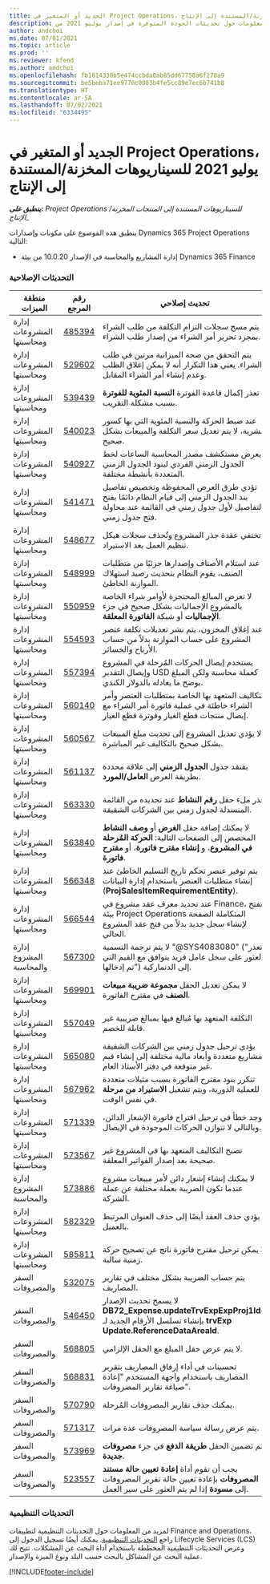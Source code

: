 ```yaml
---
title: الجديد أو المتغير في Project Operations، يوليو 2021 للسيناريوهات المخزنة/المستندة إلى الإنتاج
description: يوفر هذا الموضوع معلومات حول تحديثات الجودة المتوفرة في إصدار يوليو 2021 من Project Operations للسيناريوهات المخزنة/المستندة إلى الإنتاج.
author: andchoi
ms.date: 07/01/2021
ms.topic: article
ms.prod: ''
ms.reviewer: kfend
ms.author: andchoi
ms.openlocfilehash: fb1814330b5e474ccbda0ab85dd67758a6f270a9
ms.sourcegitcommit: be5beba71ee9770c0083b4fe5cc89e7ec6b741b8
ms.translationtype: HT
ms.contentlocale: ar-SA
ms.lasthandoff: 07/02/2021
ms.locfileid: "6334495"
---
```

# <a name="whats-new-or-changed-in-project-operations-july-2021-for-stockedproduction-based-scenarios"></a>الجديد أو المتغير في Project Operations، يوليو 2021 للسيناريوهات المخزنة/المستندة إلى الإنتاج

_**ينطبق على:** Project Operations للسيناريوهات المستندة إلى المنتجات المخزنة/الإنتاج__

ينطبق هذه الموضوع على مكونات وإصدارات Dynamics 365 Project Operations التالية:

- إدارة المشاريع والمحاسبة في الإصدار 10.0.20 من بيئة Dynamics 365 Finance
 
### <a name="quality-updates"></a>التحديثات الإصلاحية
                                                                                                                                                                                  
| منطقة الميزات                      | رقم المرجع| تحديث إصلاحي                                                                                                                                                                          |
|-----------------------------------|--------|---------------------------------------------------------------------------------------------------------------------------------------------------------------------------------|
| إدارة المشروعات ومحاسبتها | [485394](https://fix.lcs.dynamics.com/Issue/Details/?bugId=485394) | يتم مسح سجلات التزام التكلفة من طلب الشراء بمجرد تحرير أمر الشراء من إصدار طلب الشراء.                                                                           |
| إدارة المشروعات ومحاسبتها | [529602](https://fix.lcs.dynamics.com/Issue/Details/?bugId=529602) | يتم التحقق من صحة الميزانية مرتين في طلب الشراء. يعني هذا التكرار أنه لا يمكن إغلاق الطلب وعدم إنشاء أمر الشراء المقابل.                                                                                                                        |
| إدارة المشروعات ومحاسبتها | [539439](https://fix.lcs.dynamics.com/Issue/Details/?bugId=539439) | تعذر إكمال قاعدة الفوترة **النسبة المئوية للفوترة** بسبب مشكلة التقريب.                                                                              |
| إدارة المشروعات ومحاسبتها | [540023](https://fix.lcs.dynamics.com/Issue/Details/?bugId=540023) | عند ضبط الحركة والنسبة المئوية التي بها كسور عشرية، لا يتم تعديل سعر التكلفة والمبيعات بشكل صحيح.                                      |
| إدارة المشروعات ومحاسبتها | [540927](https://fix.lcs.dynamics.com/Issue/Details/?bugId=540927) | يعرض مستكشف مصدر المحاسبة الساعات لخط الجدول الزمني الفردي لبنود الجدول الزمني المتعددة بأنشطة مختلفة.                                      |
| إدارة المشروعات ومحاسبتها | [541471](https://fix.lcs.dynamics.com/Issue/Details/?bugId=541471) | تؤدي طرق العرض المحفوظة وتخصيص تفاصيل بند الجدول الزمني إلى قيام النظام دائمًا بفتح التفاصيل لأول جدول زمني في القائمة عند محاولة فتح جدول زمني.  |
| إدارة المشروعات ومحاسبتها | [548677](https://fix.lcs.dynamics.com/Issue/Details/?bugId=548677) | تختفي عقدة جذر المشروع وتُحذف سجلات هيكل تنظيم العمل بعد الاستيراد.                                                                                             |
| إدارة المشروعات ومحاسبتها | [548999](https://fix.lcs.dynamics.com/Issue/Details/?bugId=548999) | عند استلام الأصناف وإصدارها جزئيًا من متطلبات الصنف، يقوم النظام بتحديث رصيد استهلاك الموازنة الخاطئ. |
| إدارة المشروعات ومحاسبتها | [550959](https://fix.lcs.dynamics.com/Issue/Details/?bugId=550959) | لا تعرض المبالغ المحتجزة لأوامر شراء الخاصة بالمشروع الإجماليات بشكل صحيح في جزء **الإجماليات** أو شبكة **الفاتورة المعلقة**.                                                                  |
| إدارة المشروعات ومحاسبتها | [554593](https://fix.lcs.dynamics.com/Issue/Details/?bugId=554593) | عند إغلاق المخزون، يتم نشر تعديلات تكلفة عنصر المشروع على حساب الموازنة بدلاً من حساب الأرباح والخسائر.                                                            |
| إدارة المشروعات ومحاسبتها | [557394](https://fix.lcs.dynamics.com/Issue/Details/?bugId=557394) | يستخدم إيصال الحركات المُرحلة في المشروع وإيصال التقدير USD كعملة محاسبة ولكن المبلغ يوضح ما يعادله بالدولار الكندي.              |
| إدارة المشروعات ومحاسبتها | [560140](https://fix.lcs.dynamics.com/Issue/Details/?bugId=560140) | التكاليف المتعهد بها الخاصة بمتطلبات العنصر وأمر الشراء خاطئة في عملية فاتورة أمر الشراء مع إيصال منتجات قطع الغيار وفوترة قطع الغيار.       |
| إدارة المشروعات ومحاسبتها | [560567](https://fix.lcs.dynamics.com/Issue/Details/?bugId=560567) | لا يؤدي تعديل المشروع إلى تحديث مبلغ المبيعات بشكل صحيح بالتكاليف غير المباشرة.                                                                                    |
| إدارة المشروعات ومحاسبتها | [561137](https://fix.lcs.dynamics.com/Issue/Details/?bugId=561137) | يفتقد جدول **الجدول الزمني‬** إلى علاقة محددة بطريقة العرض **العامل/المورد**.                                                                                   |
| إدارة المشروعات ومحاسبتها | [563330](https://fix.lcs.dynamics.com/Issue/Details/?bugId=563330) | تعذر ملء حقل **رقم النشاط** عند تحديده من القائمة المنسدلة لجدول زمني بين الشركات الشقيقة.                                                                 |
| إدارة المشروعات ومحاسبتها | [563840](https://fix.lcs.dynamics.com/Issue/Details/?bugId=563840) | لا يمكنك إضافة حقل **الغرض** أو **وصف النشاط** المخصص إلى الصفحات التالية: **الحركة المُرحلة في المشروع**، و **إنشاء مقترح فاتورة**، أو **مقترح فاتورة**.  |
| إدارة المشروعات ومحاسبتها | [566348](https://fix.lcs.dynamics.com/Issue/Details/?bugId=566348) | يتم توفير عنصر تحكم تاريخ التسليم الخاطئ عند إنشاء متطلبات العنصر باستخدام إدارة البيانات (**ProjSalesItemRequirementEntity**).                                              |
| إدارة المشروعات ومحاسبتها | [566544](https://fix.lcs.dynamics.com/Issue/Details/?bugId=566544) | عند تحديد معرف عقد مشروع في Finance، تفتح بيئة Project Operations المتكاملة الصفحة لإنشاء سجل جديد بدلاً من فتح عقد المشروع الحالي.                                                                                                                 |
| إدارة المشروع والمحاسبة | [567300](https://fix.lcs.dynamics.com/Issue/Details/?bugId=567300) |  لا يتم ترجمة التسمية "@SYS4083080" ("تعذر العثور على سجل عامل فريد يتوافق مع القيم التي تم إدخالها") إلى الدنماركية.                                |
| إدارة المشروعات ومحاسبتها | [569901](https://fix.lcs.dynamics.com/Issue/Details/?bugId=569901) | لا يمكن تعديل الحقل **مجموعة ضريبة مبيعات الصنف** في مقترح الفاتورة.                                                                               |
| إدارة المشروعات ومحاسبتها | [557049](https://fix.lcs.dynamics.com/Issue/Details/?bugId=557049) | التكلفة المتعهد بها مُبالغ فيها بمبالغ ضريبية غير قابلة للخصم.                                                                                                    |
| إدارة المشروعات ومحاسبتها | [565080](https://fix.lcs.dynamics.com/Issue/Details/?bugId=565080) | يؤدي ترحيل جدول زمني بين الشركات الشقيقة بمشاريع متعددة وأبعاد مالية مختلفة إلى إنشاء قيم غير متوقعة في دفتر الأستاذ العام.                             |
| إدارة المشروعات ومحاسبتها | [567962](https://fix.lcs.dynamics.com/Issue/Details/?bugId=567962) | تتكرر بنود مقترح الفاتورة بسبب مثيلات متعددة للعملية الدورية، ويتم تشغيل **الاستيراد من مرحلة** في نفس الوقت.                                      |
| إدارة المشروعات ومحاسبتها | [571339](https://fix.lcs.dynamics.com/Issue/Details/?bugId=571339) | يوجد خطأ في ترحيل اقتراح فاتورة الإشعار الدائن، وبالتالي لا تتوازن الحركات الموجودة في الإيصال.    |
| إدارة المشروعات ومحاسبتها | [573567](https://fix.lcs.dynamics.com/Issue/Details/?bugId=573567) | تصبح التكاليف المتعهد بها في المشروع غير صحيحة بعد إصدار الفواتير المعلقة.                                                                             |
| إدارة المشروع والمحاسبة | [573886](https://fix.lcs.dynamics.com/Issue/Details/?bugId=573886) | لا يمكنك إنشاء إشعار دائن لأمر مبيعات مشروع عندما تكون الضريبة بعملة مختلفة عن عملة الشركة.                                      |
| إدارة المشروعات ومحاسبتها | [582329](https://fix.lcs.dynamics.com/Issue/Details/?bugId=582329) | يؤدي حذف العقد أيضًا إلى حذف العنوان المرتبط بالعميل.                                                                                     |
| إدارة المشروعات ومحاسبتها | [585811](https://fix.lcs.dynamics.com/Issue/Details/?bugId=585811) | لا يمكن ترحيل مقترح فاتورة ناتج عن تصحيح حركة زمنية سالبة.                                                                    |
| السفر والمصروفات                  | [532075](https://fix.lcs.dynamics.com/Issue/Details/?bugId=532075) | يتم حساب الضريبة بشكل مختلف في تقارير المصاريف.                                                                                                                  |
| السفر والمصروفات                  | [546450](https://fix.lcs.dynamics.com/Issue/Details/?bugId=546450) | لا يسمح تحديث الإصدار **DB72_Expense.updateTrvExpExpProj1Id()** بإنشاء تسلسل الأرقام الجديد لـ **trvExp Update.ReferenceDataAreaId**.                    |
| السفر والمصروفات                  | [568805](https://fix.lcs.dynamics.com/Issue/Details/?bugId=568805) | لا يتم عرض حقل المبلغ مع الحقل الإلزامي.                                                                                                             |
| السفر والمصروفات                  | [568831](https://fix.lcs.dynamics.com/Issue/Details/?bugId=568831) | تحسينات في أداء إرفاق المصاريف بتقرير المصاريف باستخدام واجهة المستخدم "إعادة صياغة تقارير المصروفات".                                                            |
| السفر والمصروفات                  | [570790](https://fix.lcs.dynamics.com/Issue/Details/?bugId=570790) | يمكنك حذف تقارير المصروفات المُرحلة.                                                                                           |
| السفر والمصروفات                  | [571317](https://fix.lcs.dynamics.com/Issue/Details/?bugId=571317) | يتم عرض رسالة سياسة المصروفات عدة مرات.                                                                                                       |
| السفر والمصروفات                  | [573969](https://fix.lcs.dynamics.com/Issue/Details/?bugId=573969) | يتم تضمين الحقل **طريقة الدفع** في جزء **مصروفات جديدة**.                                                                                                      |
| السفر والمصروفات                  | [523557](https://fix.lcs.dynamics.com/Issue/Details/?bugId=523557) | يجب أن تقوم أداة **إعادة تعيين حالة مستند المصروفات** بإعادة تعيين حالة تقرير المصروفات إلى **مسودة** إذا لم يتم العثور على سير العمل. 

### <a name="regulatory-updates"></a>التحديثات التنظيمية
لمزيد من المعلومات حول التحديثات التنظيمية لتطبيقات Finance and Operations، راجع [التحديثات التنظيمية](/dynamics365/finance/localizations/regulatory-updates). يمكنك أيضًا تسجيل الدخول إلى Lifecycle Services (LCS) وعرض التحديثات التنظيمية المخططة باستخدام أداة البحث عن المشكلات. تتيح لك عملية البحث عن المشاكل بالبحث حسب البلد ونوع الميزة والإصدار.


[!INCLUDE[footer-include](../../includes/footer-banner.md)]
